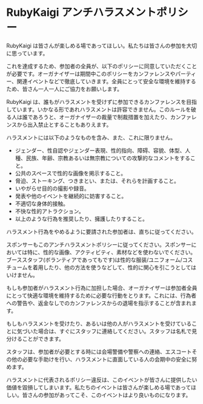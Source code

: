 # RubyKaigi アンチハラスメントポリシー

RubyKaigi は皆さんが楽しめる場であってほしい。私たちは皆さんの参加を大切に思っています。

これを達成するため、参加者の全員が、以下のポリシーに同意していただくことが必要です。オーガナイザーは期間中このポリシーをカンファレンスやパーティー、関連イベントなどで徹底していきます。全員にとって安全な環境を維持するため、皆さん一人一人にご協力をお願いします。

RubyKaigi は、誰もがハラスメントを受けずに参加できるカンファレンスを目指しています。いかなる形であれハラスメントは許容できません。このルールを破る人は誰であろうと、オーガナイザーの裁量で制裁措置を加えたり、カンファレンスから出入禁止とすることもありえます。

ハラスメントには以下のようなものを含み、また、これに限りません。

- ジェンダー、性自認やジェンダー表現、性的指向、障碍、容貌、体型、人種、民族、年齢、宗教あるいは無宗教についての攻撃的なコメントをすること。
- 公共のスペースで性的な画像を掲示すること。
- 脅迫、ストーキング、つきまとい、または、それらを計画すること。
- いやがらせ目的の撮影や録音。
- 発表や他のイベントを継続的に妨害すること。
- 不適切な身体的接触。
- 不快な性的アトラクション。
- 以上のような行為を推奨したり、擁護したりすること。

ハラスメント行為をやめるように要請された参加者は、直ちに従ってください。

スポンサーもこのアンチハラスメントポリシーに従ってください。スポンサーにおいては特に、性的な画像、アクティビティ、素材などを使わないでください。ブーススタッフ(ボランティアであってもです)は性的な服装/ユニフォーム/コスチュームを着用したり、他の方法を使うなどして、性的に関心を引こうとしてはいけません。

もしも参加者がハラスメント行為に加担した場合、オーガナイザーは参加者全員にとって快適な環境を維持するために必要な行動をとります。これには、行為者への警告や、返金なしでのカンファレンスからの退場を指示することが含まれます。

もしもハラスメントを受けたり、あるいは他の人がハラスメントを受けていることに気づいた場合は、すぐにスタッフに連絡してください。スタッフは名札で見分けることができます。

スタッフは、参加者が必要とする時には会場警備や警察への連絡、エスコートその他の必要な手助けを行い、ハラスメントに直面している人の会期中の安全に努めます。

ハラスメントに代表されるポリシー違反は、このイベントが皆さんに提供したい価値を毀損してしまいます。私たちのイベントは皆さんが楽しめる場であってほしい。皆さんの参加があってこそ、このイベントはより良いものになります。

